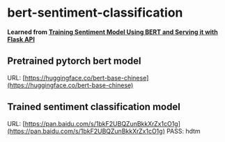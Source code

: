# bert-sentiment-classification

**Learned from [Training Sentiment Model Using BERT and Serving it with Flask API](https://www.youtube.com/watch?v=hinZO--TEk4&list=PL98nY_tJQXZl0WwsJluhc6tGrKWCX2suH&index=3)**

## Pretrained pytorch bert model

URL: [https://huggingface.co/bert-base-chinese](https://huggingface.co/bert-base-chinese)

## Trained sentiment classification model

URL: [https://pan.baidu.com/s/1bkF2UBQZunBkkXrZx1cO1g](https://pan.baidu.com/s/1bkF2UBQZunBkkXrZx1cO1g)  PASS: hdtm
